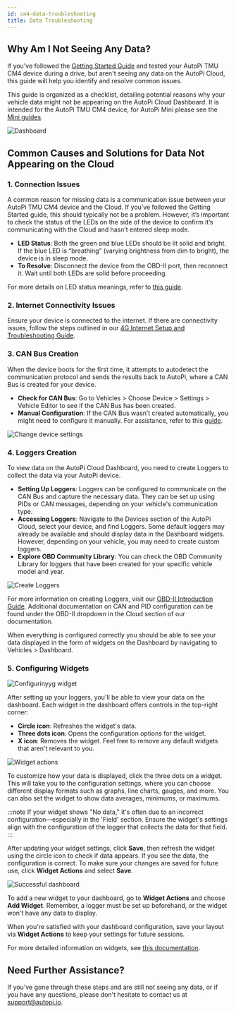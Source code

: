 ```yaml
---
id: cm4-data-troubleshooting
title: Data Troubleshooting
---
```


## Why Am I Not Seeing Any Data? 

If you've followed the [Getting Started Guide](/getting_started/autopi_tmu_cm4/index.md)
and tested your AutoPi TMU CM4 device during a drive, but aren't seeing any data
on the AutoPi Cloud, this guide will help you identify and resolve common issues. 

This guide is organized as a checklist, detailing potential reasons why your vehicle
data might not be appearing on the AutoPi Cloud Dashboard. It is intended for the
AutoPi TMU CM4 device, for AutoPi Mini please see the [Mini guides](/getting_started/autopi_mini/index.md).  

![Dashboard](/img/getting_started/autopi_tmu_cm4/data_troubleshooting/no_data_dashboard.png)

## Common Causes and Solutions for Data Not Appearing on the Cloud  

### 1. Connection Issues 

A common reason for missing data is a communication issue between your AutoPi TMU CM4 
device and the Cloud. If you’ve followed the Getting Started guide, this should 
typically not be a problem. However, it’s important to check the status of the 
LEDs on the side of the device to confirm it’s communicating with the Cloud and hasn’t entered sleep mode. 

- **LED Status**: Both the green and blue LEDs should be lit solid and bright. 
    If the blue LED is “breathing” (varying brightness from dim to bright), 
    the device is in sleep mode. 
- **To Resolve**: Disconnect the device from the OBD-II port, then reconnect it.
    Wait until both LEDs are solid before proceeding.

For more details on LED status meanings, refer to [this guide](/core/power_management/core-power-intro/#status-leds).

<!-- TODO: insert picture here -->

### 2. Internet Connectivity Issues 

Ensure your device is connected to the internet. If there are connectivity issues,
follow the steps outlined in our [4G Internet Setup and Troubleshooting Guide](/getting_started/autopi_tmu_cm4/4g-internet-setup-troubleshooting).

### 3. CAN Bus Creation 

When the device boots for the first time, it attempts to autodetect the 
communication protocol and sends the results back to AutoPi, where a CAN Bus is 
created for your device.

- **Check for CAN Bus**: Go to Vehicles > Choose Device > Settings > Vehicle Editor 
    to see if the CAN Bus has been created.
- **Manual Configuration**: If the CAN Bus wasn’t created automatically, you might 
    need to configure it manually. For assistance, refer to this [guide](/cloud/obd-ii/can-bus-configuration).

![Change device settings](/img/getting_started/autopi_tmu_cm4/data_troubleshooting/device_settings.png)

### 4. Loggers Creation

To view data on the AutoPi Cloud Dashboard, you need to create Loggers to collect
the data via your AutoPi device. 

- **Setting Up Loggers**: Loggers can be configured to communicate on the CAN Bus
    and capture the necessary data. They can be set up using PIDs or CAN messages,
    depending on your vehicle's communication type. 
- **Accessing Loggers**: Navigate to the Devices section of the AutoPi Cloud, 
    select your device, and find Loggers. Some default loggers may already be 
    available and should display data in the Dashboard widgets. However, 
    depending on your vehicle, you may need to create custom loggers. 
- **Explore OBD Community Library**: You can check the OBD Community Library for
    loggers that have been created for your specific vehicle model and year. 

![Create Loggers](/img/getting_started/autopi_tmu_cm4/data_troubleshooting/loggers.png)

For more information on creating Loggers, visit our [OBD-II Introduction Guide](/cloud/obd-ii/obd-ii-intro). 
Additional documentation on CAN and PID configuration can be found under the 
OBD-II dropdown in the Cloud section of our documentation. 

When everything is configured correctly you should be able to see your data 
displayed in the form of widgets on the Dashboard by navigating to Vehicles > Dashboard.

### 5. Configuring Widgets

![Configurinyyg widget](/img/getting_started/autopi_tmu_cm4/data_troubleshooting/configuration_widget.png)

After setting up your loggers, you'll be able to view your data on the dashboard.
Each widget in the dashboard offers controls in the top-right corner: 

- **Circle icon**: Refreshes the widget's data. 
- **Three dots icon**: Opens the configuration options for the widget. 
- **X icon**: Removes the widget. Feel free to remove any default widgets that aren't relevant to you.

![Widget actions](/img/getting_started/autopi_tmu_cm4/data_troubleshooting/widget_action.png)

To customize how your data is displayed, click the three dots on a widget. 
This will take you to the configuration settings, where you can choose different 
display formats such as graphs, line charts, gauges, and more. You can also set 
the widget to show data averages, minimums, or maximums. 

:::note
If your widget shows "No data," it's often due to an incorrect configuration—especially 
in the 'Field' section. Ensure the widget's settings align with the configuration
of the logger that collects the data for that field. 
:::

After updating your widget settings, click **Save**, then refresh the widget using 
the circle icon to check if data appears. If you see the data, the configuration 
is correct. To make sure your changes are saved for future use, click 
**Widget Actions** and select **Save**.

![Successful dashboard](/img/getting_started/autopi_tmu_cm4/data_troubleshooting/successful_data_dashboard.png)

To add a new widget to your dashboard, go to **Widget Actions** and choose 
**Add Widget**. Remember, a logger must be set up beforehand, or the widget 
won't have any data to display. 

When you're satisfied with your dashboard configuration, save your layout via 
**Widget Actions** to keep your settings for future sessions. 

For more detailed information on widgets, see [this documentation](/cloud/device_management/dashboard/adding-a-new-widget-from-scratch).

## Need Further Assistance? 

If you’ve gone through these steps and are still not seeing any data, or if you 
have any questions, please don't hesitate to contact us at [support@autopi.io](mailto:support@autopi.io). 
